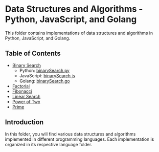 # Data Structures and Algorithms - Python, JavaScript, and Golang

This folder contains implementations of data structures and algorithms in Python, JavaScript, and Golang.

## Table of Contents

- [Binary Search](binary-search)
    - Python: [binarySearch.py](binary-search/binarySearch.py)
    - JavaScript: [binarySearch.js](binary-search/binarySearch.js)
    - Golang: [binarySearch.go](binary-search/binarySearch.go)
- [Factorial](factorial)
- [Fibonacci](fibonacci)
- [Linear Search](linear-search)
- [Power of Two](power-of-two)
- [Prime](prime)


## Introduction

In this folder, you will find various data structures and algorithms implemented in different programming languages. Each implementation is organized in its respective language folder.
